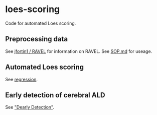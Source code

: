 # loes-scoring
Code for automated Loes scoring.

## Preprocessing data

See [jfortin1 / RAVEL](https://github.com/Jfortin1/RAVEL) for information on RAVEL.
See [SOP.md](doc/SOP.md) for useage.

## Automated Loes scoring
See [regression](/doc/regression.md).

## Early detection of cerebral ALD
See ["Dearly Detection"](/doc/early_detection.md).
